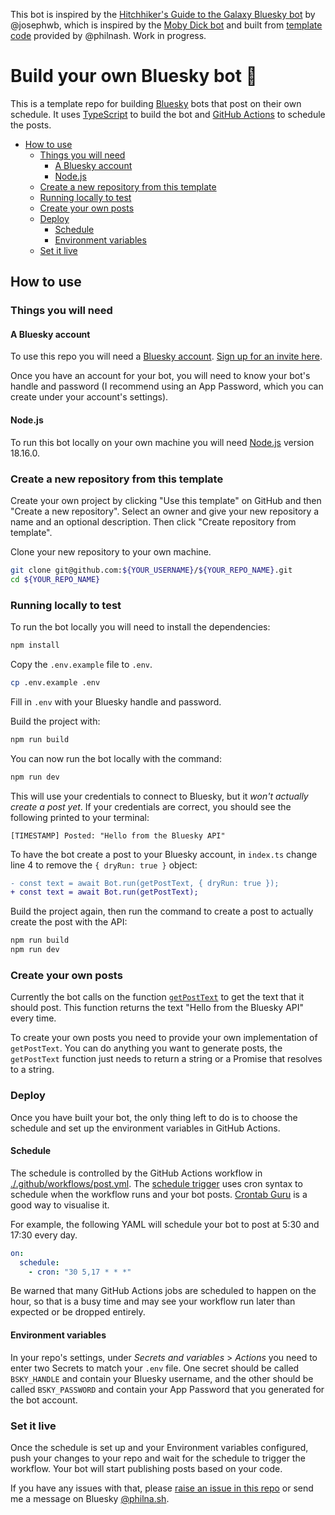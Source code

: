 This bot is inspired by the [Hitchhiker's Guide to the Galaxy Bluesky bot](https://github.com/josephwb/whalepetunias/tree/main) by @josephwb, which is inspired by the [Moby Dick bot](https://bsky.app/profile/mobydickatsea.bsky.social) and built from [template code](https://github.com/philnash/bsky-bot) provided by @philnash. Work in progress.
# Build your own Bluesky bot 🦋

This is a template repo for building [Bluesky](https://bsky.app/) bots that post on their own schedule. It uses [TypeScript](https://www.typescriptlang.org/) to build the bot and [GitHub Actions](https://docs.github.com/en/actions) to schedule the posts.

* [How to use](#how-to-use)
  * [Things you will need](#things-you-will-need)
    * [A Bluesky account](#a-bluesky-account)
    * [Node.js](#nodejs)
  * [Create a new repository from this template](#create-a-new-repository-from-this-template)
  * [Running locally to test](#running-locally-to-test)
  * [Create your own posts](#create-your-own-posts)
  * [Deploy](#deploy)
    * [Schedule](#schedule)
    * [Environment variables](#environment-variables)
  * [Set it live](#set-it-live)


## How to use

### Things you will need

#### A Bluesky account

To use this repo you will need a [Bluesky account](https://bsky.app/). [Sign up for an invite here](https://bsky.app/).

Once you have an account for your bot, you will need to know your bot's handle and password (I recommend using an App Password, which you can create under your account's settings).

#### Node.js

To run this bot locally on your own machine you will need [Node.js](https://nodejs.org/en) version 18.16.0.

### Create a new repository from this template

Create your own project by clicking "Use this template" on GitHub and then "Create a new repository". Select an owner and give your new repository a name and an optional description. Then click "Create repository from template".

Clone your new repository to your own machine.

```sh
git clone git@github.com:${YOUR_USERNAME}/${YOUR_REPO_NAME}.git
cd ${YOUR_REPO_NAME}
```

### Running locally to test

To run the bot locally you will need to install the dependencies:

```sh
npm install
```

Copy the `.env.example` file to `.env`.

```sh
cp .env.example .env
```

Fill in `.env` with your Bluesky handle and password.

Build the project with:

```sh
npm run build
```

You can now run the bot locally with the command:

```sh
npm run dev
```

This will use your credentials to connect to Bluesky, but it *won't actually create a post yet*. If your credentials are correct, you should see the following printed to your terminal:

```
[TIMESTAMP] Posted: "Hello from the Bluesky API"
```

To have the bot create a post to your Bluesky account, in `index.ts` change line 4 to remove the `{ dryRun: true }` object:

```diff
- const text = await Bot.run(getPostText, { dryRun: true });
+ const text = await Bot.run(getPostText);
```

Build the project again, then run the command to create a post to actually create the post with the API:

```sh
npm run build
npm run dev
```

### Create your own posts

Currently the bot calls on the function [`getPostText`](./src/lib/getPostText.ts) to get the text that it should post. This function returns the text "Hello from the Bluesky API" every time.

To create your own posts you need to provide your own implementation of `getPostText`. You can do anything you want to generate posts, the `getPostText` function just needs to return a string or a Promise that resolves to a string.

### Deploy

Once you have built your bot, the only thing left to do is to choose the schedule and set up the environment variables in GitHub Actions.

#### Schedule

The schedule is controlled by the GitHub Actions workflow in [./.github/workflows/post.yml](./.github/workflows/post.yml). The [schedule trigger](https://docs.github.com/en/actions/using-workflows/events-that-trigger-workflows#schedule) uses cron syntax to schedule when the workflow runs and your bot posts. [Crontab Guru](https://crontab.guru/) is a good way to visualise it.

For example, the following YAML will schedule your bot to post at 5:30 and 17:30 every day.

```yml
on:
  schedule:
    - cron: "30 5,17 * * *"
```

Be warned that many GitHub Actions jobs are scheduled to happen on the hour, so that is a busy time and may see your workflow run later than expected or be dropped entirely.

#### Environment variables

In your repo's settings, under *Secrets and variables* > *Actions* you need to enter two Secrets to match your `.env` file. One secret should be called `BSKY_HANDLE` and contain your Bluesky username, and the other should be called `BSKY_PASSWORD` and contain your App Password that you generated for the bot account.

### Set it live

Once the schedule is set up and your Environment variables configured, push your changes to your repo and wait for the schedule to trigger the workflow. Your bot will start publishing posts based on your code.

If you have any issues with that, please [raise an issue in this repo](https://github.com/philnash/bsky-bot/issues) or send me a message on Bluesky [@philna.sh](https://staging.bsky.app/profile/philna.sh).
